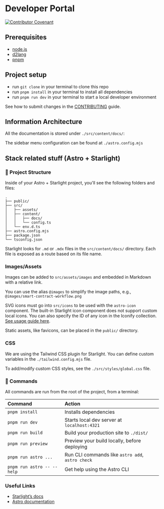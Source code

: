 # Developer Portal

[![Contributor Covenant](https://img.shields.io/badge/Contributor%20Covenant-2.1-4baaaa.svg)](code_of_conduct.md)


## Prerequisites

- [node.js](https://nodejs.org/en)
- [d2lang](https://github.com/terrastruct/d2/blob/master/docs/INSTALL.md)
- [pnpm](https://pnpm.io)

## Project setup

- run `git clone` in your terminal to clone this repo
- run `pnpm install` in your terminal to install all dependencies
- run `pnpm run dev` in your terminal to start a local developer environment

See how to submit changes in the [CONTRIBUTING](./CONTRIBUTING.md) guide.

## Information Architecture

All the documentation is stored under `./src/content/docs/`:

The sidebar menu configuration can be found at `./astro.config.mjs`

## Stack related stuff (Astro + Starlight)

### 🚀 Project Structure

Inside of your Astro + Starlight project, you'll see the following folders and files:

```
.
├── public/
├── src/
│   ├── assets/
│   ├── content/
│   │   ├── docs/
│   │   └── config.ts
│   └── env.d.ts
├── astro.config.mjs
├── package.json
└── tsconfig.json
```

Starlight looks for `.md` or `.mdx` files in the `src/content/docs/` directory. Each file is exposed as a route based on its file name.

### Images/Assets

Images can be added to `src/assets/images` and embedded in Markdown with a relative link.

You can use the alias `@images` to simplify the image paths, e.g., `@images/smart-contract-workflow.png`

SVG icons must go into `src/icons` to be used with the `astro-icon` component. The built-in Starlight icon component does not support custom local icons. You can also specify the ID of any icon in the Iconify collection. [See usage guide here](https://github.com/natemoo-re/astro-icon?tab=readme-ov-file#iconify-icons).

Static assets, like favicons, can be placed in the `public/` directory.

### CSS

We are using the Tailwind CSS plugin for Starlight. You can define custom variables in the `./tailwind.config.mjs` file.

To add/modify custom CSS styles, see the `./src/styles/global.css` file.

### 🧞 Commands

All commands are run from the root of the project, from a terminal:

| Command                    | Action                                           |
| :------------------------- | :----------------------------------------------- |
| `pnpm install`             | Installs dependencies                            |
| `pnpm run dev`             | Starts local dev server at `localhost:4321`      |
| `pnpm run build`           | Build your production site to `./dist/`          |
| `pnpm run preview`         | Preview your build locally, before deploying     |
| `pnpm run astro ...`       | Run CLI commands like `astro add`, `astro check` |
| `pnpm run astro -- --help` | Get help using the Astro CLI                     |

### Useful Links

- [Starlight’s docs](https://starlight.astro.build/)
- [Astro documentation](https://docs.astro.build)
